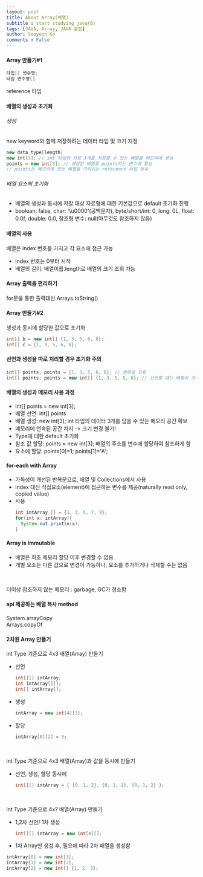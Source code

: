 ```yaml
---
layout: post
title: About Array(배열)
subtitle : start studying java(6)
tags: [JAVA, Array, JAVA 문법]
author: Sooyeon Ko
comments : False
---
```


#### Array 만들기#1
```java
타입[] 변수명;
타입 변수명[]
```
reference 타입

#### 배열의 생성과 초기화
###### 생성
new keyword와 함께 저장하려는 데이터 타입 및 크기 지정
```java
new data_type[length]
new int[3]; // int 타입의 자료 3개를 저장할 수 있는 배열을 메모리에 생성
points = new int[3]; // 생성된 배열을 points라는 변수에 할당
// points는 메모리에 있는 배열을 가리키는 reference 타입 변수
```
###### 배열 요소의 초기화
- 배열의 생성과 동시에 저장 대상 자료형에 대한 기본값으로 default 초기화 진행
- boolean: false, char: '\u0000'(공백문자), byte/short/int: 0, long: 0L, float: 0.0f, double: 0.0, 참조형 변수: null(아무것도 참조하지 않음)

#### 배열의 사용
배열은 index 번호를 가지고 각 요소에 접근 가능<br>
- index 번호는 0부터 시작
- 배열의 길이: 배열이름.length로 배열의 크기 조회 가능

#### Array 출력을 편리하기
for문을 통한 출력대신 Arrays.toString()<br>

#### Array 만들기#2
생성과 동시에 할당한 값으로 초기화<br>
```java
int[] b = new int[] {1, 3, 5, 6, 8};
int[] c = {1, 3, 5, 6, 8};
```

#### 선언과 생성을 따로 처리할 경우 초기화 주의
```java
int[] points; points = {1, 3, 5, 6, 8}; // 컴파일 오류
int[] points; points = new int[] {1, 3, 5, 6, 8}; // 선언할 때는 배열의 크기를 알 수 없을 때
```

#### 배열의 생성과 메모리 사용 과정
- int[] points = new int[3];
- 배열 선언: int[] points
- 배열 생성: new int[3]; int 타입의 데이터 3개를 담을 수 있는 메모리 공간 확보
- 메모리에 연속된 공간 차지 -> 크기 변경 불가!
- Type에 대한 default 초기화
- 참조 값 할당: points = new int[3]; 배열의 주소를 변수에 할당하여 참조하게 함
- 요소에 할당: points[0]=1; points[1]='A';

#### for-each with Array
- 가독성이 개선된 반복문으로, 배열 및 Collections에서 사용
- index 대신 직접요소(element)에 접근하는 변수를 제공(naturally read only, copied value)
- 사용
  ```java
  int intArray [] = {1, 3, 5, 7, 9};
  for(int x: intArray){
    System.out.println(x);
  }
  ```

#### Array is Immutable
- 배열은 최초 메모리 할당 이후 변경할 수 없음
- 개별 요소는 다른 값으로 변경이 가능하나, 요소를 추가하거나 삭제할 수는 없음<br>
<br>

더이상 참조하지 않는 메모리 : garbage, GC가 청소함

#### api 제공하는 배열 복사 method
System.arrayCopy<br>
Arrays.copyOf

#### 2차원 Array 만들기
int Type 기준으로 4x3 배열(Array) 만들기
- 선언
  ```java
  int[][] intArray;
  int intArray[][];
  int[] intArray[];
  ```
- 생성
  ```java
  intArray = new int[4][3];
  ```
- 할당
  ```java
  intArray[0][2] = 3;
  ```
<br>

int Type 기준으로 4x3 배열(Array)과 값을 동시에 만들기<br>
- 선언, 생성, 할당 동시에
  ```java
  int[][] intArray = { {0, 1, 2}, {0, 1, 2}, {0, 1, 2} };
  ```
<br>

int Type 기준으로 4x? 배열(Array) 만들기<br>
- 1,2차 선언/ 1차 생성
  ```java
  int[][] intArray = new int[4][];
   ```
- 1차 Array만 생성 후, 필요에 따라 2차 배열을 생성함<br>
```java
intArray[0] = new int[3];
intArray[1] = new int[2];
intArray[2] = new int[] {1, 2, 3};
```
